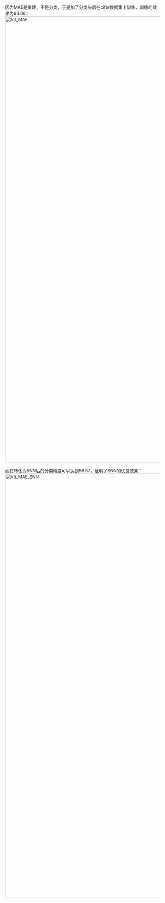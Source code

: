 因为MAE是重建，不是分类，于是加了分类头后在cifar数据集上训练，训练的效果为94.06：
<img width="1447" alt="Vit_MAE" src="https://github.com/chelseaalex/anyi/assets/71577910/b7d91a97-228f-4272-9f23-7ade6830aee0">

而在转化为SNN后的分类精度可以达到96.37，证明了SNN的优良效果：
<img width="1375" alt="Vit_MAE_SNN" src="https://github.com/chelseaalex/anyi/assets/71577910/332874fb-6965-4bdf-b24b-8b4a2162638b">

